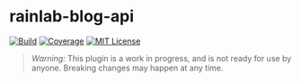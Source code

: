 # rainlab-blog-api

[![Build](https://img.shields.io/circleci/build/github/scottbedard/rainlab-blog-api)](https://circleci.com/gh/scottbedard/rainlab-blog-api)
[![Coverage](https://img.shields.io/codecov/c/github/scottbedard/rainlab-blog-api)](https://codecov.io/gh/scottbedard/rainlab-blog-api)
[![MIT License](https://img.shields.io/github/license/scottbedard/rainlab-blog-api?color=blue)](https://github.com/scottbedard/rainlab-blog-api/blob/master/LICENSE)

> *Warning:* This plugin is a work in progress, and is not ready for use by anyone. Breaking changes may happen at any time.
